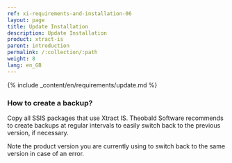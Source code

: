```yaml
---
ref: xi-requirements-and-installation-06
layout: page
title: Update Installation
description: Update Installation
product: xtract-is
parent: introduction
permalink: /:collection/:path
weight: 8
lang: en_GB
---
```


{% include _content/en/requirements/update.md %}

### How to create a backup?
Copy all SSIS packages that use Xtract IS.
Theobald Software recommends to create backups at regular intervals to easily switch back to the previous version, if necessary.

Note the product version you are currently using to switch back to the same version in case of an error.